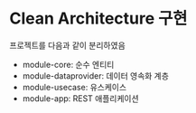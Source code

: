 # Clean Architecture 구현

프로젝트를 다음과 같이 분리하였음

- module-core: 순수 엔티티
- module-dataprovider: 데이터 영속화 계층
- module-usecase: 유스케이스
- module-app: REST 애플리케이션